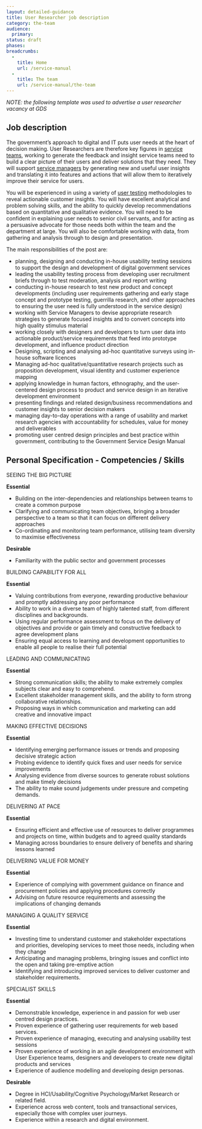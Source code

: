 ```yaml
---
layout: detailed-guidance
title: User Researcher job description
category: the-team
audience:
  primary:
status: draft
phases:
breadcrumbs:
  -
    title: Home
    url: /service-manual
  -
    title: The team
    url: /service-manual/the-team
---
```


*NOTE: the following template was used to advertise a user researcher vacancy at GDS*

## Job description

The government’s approach to digital and IT puts user needs at the heart of decision making. User Researchers are therefore key figures in [service teams](/service-manual/the-team), working to generate the feedback and insight service teams need to build a clear picture of their users and deliver solutions that they need.  They will support [service managers](/service-manual/the-team/service-manager.html) by generating new and useful user insights and translating it into features and actions that will allow them to iteratively improve their service for users.

You will be experienced in using a variety of [user testing](/service-manual/users/introduction-to-user-research.html) methodologies to reveal actionable customer insights. You will have excellent analytical and problem solving skills, and the ability to quickly develop recommendations based on quantitative and qualitative evidence. You will need to be confident in explaining user needs to senior civil servants, and for acting as a persuasive advocate for those needs both within the team and the department at large. You will also be comfortable working with data, from gathering and analysis through to design and presentation. 

The main responsibilities of the post are:

* planning, designing and conducting in-house usability testing sessions to support the design and development of digital government services
* leading the usability testing process from developing user recruitment briefs through to test moderation, analysis and report writing
* conducting in-house research to test new product and concept developments (including user requirements gathering and early stage concept and prototype testing, guerrilla research, and other approaches to ensuring the user need is fully understood in the service design)
* working with Service Managers to devise appropriate research strategies to generate focused insights and to convert concepts into high quality stimulus material
* working closely with designers and developers to turn user data into actionable product/service requirements that feed into prototype development, and influence product direction
* Designing, scripting and analysing ad-hoc quantitative surveys using in-house software licences
* Managing ad-hoc qualitative/quantitative research projects such as proposition development, visual identity and customer experience mapping
* applying knowledge in human factors, ethnography, and the user-centered design process to product and service design in an iterative development environment
* presenting findings and related design/business recommendations and customer insights to senior decision makers
* managing day-to-day operations with a range of usability and market research agencies with accountability for schedules, value for money and deliverables
* promoting user centred design principles and best practice within government, contributing to the Government Service Design Manual

## Personal Specification - Competencies / Skills 

SEEING THE BIG PICTURE

**Essential**    				

* Building on the inter-dependencies and relationships between teams to create a common purpose
* Clarifying and communicating team objectives, bringing a broader perspective to a team so that it can focus on different delivery approaches
* Co-ordinating and monitoring team performance, utilising team diversity to maximise effectiveness

**Desirable**

* Familiarity with the public sector and government processes

BUILDING CAPABILITY FOR ALL

**Essential**						

* Valuing contributions from everyone, rewarding productive behaviour and promptly addressing any poor performance
* Ability to work in a diverse team of highly talented staff, from different disciplines and backgrounds.
* Using regular performance assessment to focus on the delivery of objectives and provide or gain timely and constructive feedback to agree development plans
* Ensuring equal access to learning and development opportunities to enable all people to realise their full potential
							
LEADING AND COMMUNICATING

**Essential**

* Strong communication skills; the ability to make extremely complex subjects clear and easy to comprehend.
* Excellent stakeholder management skills, and the ability to form strong collaborative relationships.
* Proposing ways in which communication and marketing can add creative and innovative impact

MAKING EFFECTIVE DECISIONS	

**Essential**

* Identifying emerging performance issues or trends and proposing decisive strategic action
* Probing evidence to identify quick fixes and user needs for service improvements
* Analysing evidence from diverse sources to generate robust solutions and make timely decisions
* The ability to make sound judgements under pressure and competing demands.

DELIVERING AT PACE

**Essential**

* Ensuring efficient and effective use of resources to deliver programmes and projects on time, within budgets and to agreed quality standards
* Managing across boundaries to ensure delivery of benefits and sharing lessons learned
							
DELIVERING VALUE FOR MONEY

**Essential**	 

* Experience of complying with government guidance on finance and procurement policies and applying procedures correctly
* Advising on future resource requirements and assessing the implications of changing demands

MANAGING A QUALITY SERVICE

**Essential**										

* Investing time to understand customer and stakeholder expectations and priorities, developing services to meet those needs, including when they change
* Anticipating and managing problems, bringing issues and conflict into the open and taking pre-emptive action
* Identifying and introducing improved services to deliver customer and stakeholder requirements.

SPECIALIST SKILLS

**Essential**  	

* Demonstrable knowledge, experience in and passion for web user centred design practices.
* Proven experience of gathering user requirements for web based services.
* Proven experience of managing, executing and analysing usability test sessions
* Proven experience of working in an agile development environment with User Experience teams, designers and developers to create new digital products and services
* Experience of audience modelling and developing design personas.

**Desirable**

* Degree in HCI/Usability/Cognitive Psychology/Market Research or related field.
* Experience across web content, tools and transactional services, especially those with complex user journeys.
* Experience within a research and digital environment.
